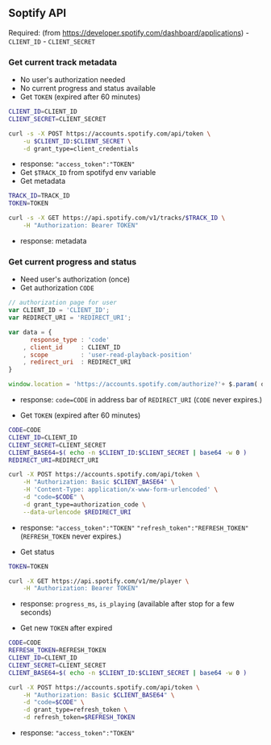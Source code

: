 Soptify API
---

Required: (from https://developer.spotify.com/dashboard/applications)
	- `CLIENT_ID`
	- `CLIENT_SECRET`

### Get current track metadata
- No user's authorization needed
- No current progress and status available
- Get `TOKEN` (expired after 60 minutes)
```sh
CLIENT_ID=CLIENT_ID
CLIENT_SECRET=CLIENT_SECRET

curl -s -X POST https://accounts.spotify.com/api/token \
	-u $CLIENT_ID:$CLIENT_SECRET \
	-d grant_type=client_credentials
```
- response: `"access_token":"TOKEN"`
- Get `$TRACK_ID` from spotifyd env variable
- Get metadata
```sh
TRACK_ID=TRACK_ID
TOKEN=TOKEN

curl -s -X GET https://api.spotify.com/v1/tracks/$TRACK_ID \
	-H "Authorization: Bearer TOKEN"
```
- response: metadata

### Get current progress and status
- Need user's authorization (once)
- Get authorization `CODE`
```js
// authorization page for user
var CLIENT_ID = 'CLIENT_ID';
var REDIRECT_URI = 'REDIRECT_URI';

var data = {
	  response_type : 'code'
	, client_id     : CLIENT_ID
	, scope         : 'user-read-playback-position'
	, redirect_uri  : REDIRECT_URI
}

window.location = 'https://accounts.spotify.com/authorize?'+ $.param( data );
```
- response: `code=CODE` in address bar of `REDIRECT_URI` (`CODE` never expires.)

- Get `TOKEN` (expired after 60 minutes)
```sh
CODE=CODE
CLIENT_ID=CLIENT_ID
CLIENT_SECRET=CLIENT_SECRET
CLIENT_BASE64=$( echo -n $CLIENT_ID:$CLIENT_SECRET | base64 -w 0 )
REDIRECT_URI=REDIRECT_URI

curl -X POST https://accounts.spotify.com/api/token \
	-H "Authorization: Basic $CLIENT_BASE64" \
	-H 'Content-Type: application/x-www-form-urlencoded' \
	-d "code=$CODE" \
	-d grant_type=authorization_code \
	--data-urlencode $REDIRECT_URI
```
- response: `"access_token":"TOKEN"` `"refresh_token":"REFRESH_TOKEN"` (`REFRESH_TOKEN` never expires.)

- Get status
```sh
TOKEN=TOKEN

curl -X GET https://api.spotify.com/v1/me/player \
	-H "Authorization: Bearer TOKEN"
```
- response: `progress_ms`, `is_playing` (available after stop for a few seconds)

- Get new `TOKEN` after expired
```sh
CODE=CODE
REFRESH_TOKEN=REFRESH_TOKEN
CLIENT_ID=CLIENT_ID
CLIENT_SECRET=CLIENT_SECRET
CLIENT_BASE64=$( echo -n $CLIENT_ID:$CLIENT_SECRET | base64 -w 0 )

curl -X POST https://accounts.spotify.com/api/token \
	-H "Authorization: Basic $CLIENT_BASE64" \
	-d "code=$CODE" \
	-d grant_type=refresh_token \
	-d refresh_token=$REFRESH_TOKEN
```
- response: `"access_token":"TOKEN"`
